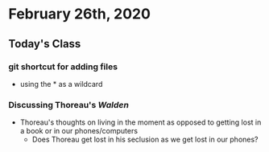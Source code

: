 # February 26th, 2020

## Today's Class

### git shortcut for adding files

- using the * as a wildcard

### Discussing Thoreau's *Walden*

- Thoreau's thoughts on living in the moment as opposed to getting lost in a book or in our phones/computers
    - Does Thoreau get lost in his seclusion as we get lost in our phones?